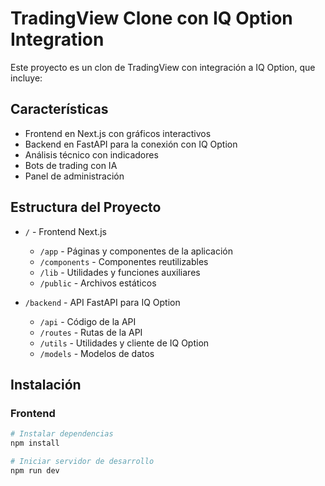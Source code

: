 # TradingView Clone con IQ Option Integration

Este proyecto es un clon de TradingView con integración a IQ Option, que incluye:

## Características

- Frontend en Next.js con gráficos interactivos
- Backend en FastAPI para la conexión con IQ Option
- Análisis técnico con indicadores
- Bots de trading con IA
- Panel de administración

## Estructura del Proyecto

- `/` - Frontend Next.js
  - `/app` - Páginas y componentes de la aplicación
  - `/components` - Componentes reutilizables
  - `/lib` - Utilidades y funciones auxiliares
  - `/public` - Archivos estáticos

- `/backend` - API FastAPI para IQ Option
  - `/api` - Código de la API
  - `/routes` - Rutas de la API
  - `/utils` - Utilidades y cliente de IQ Option
  - `/models` - Modelos de datos

## Instalación

### Frontend
```bash
# Instalar dependencias
npm install

# Iniciar servidor de desarrollo
npm run dev